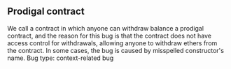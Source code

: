 ## Prodigal contract
We call a contract in which anyone can withdraw balance a prodigal contract, and the reason for this bug is that the contract does not have access control for withdrawals, allowing anyone to withdraw ethers from the contract.
In some cases, the bug is caused by misspelled constructor's name.
Bug type: context-related bug